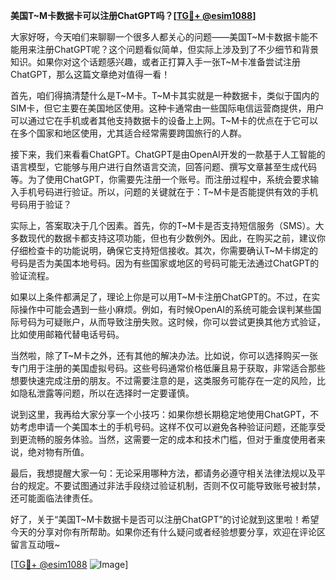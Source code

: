 **美国T~M卡数据卡可以注册ChatGPT吗？[[TG💪+ @esim1088](https://t.me/s/esim1088)]**

大家好呀，今天咱们来聊聊一个很多人都关心的问题——美国T~M卡数据卡能不能用来注册ChatGPT呢？这个问题看似简单，但实际上涉及到了不少细节和背景知识。如果你对这个话题感兴趣，或者正打算入手一张T~M卡准备尝试注册ChatGPT，那么这篇文章绝对值得一看！

首先，咱们得搞清楚什么是T~M卡。T~M卡其实就是一种数据卡，类似于国内的SIM卡，但它主要在美国地区使用。这种卡通常由一些国际电信运营商提供，用户可以通过它在手机或者其他支持数据卡的设备上上网。T~M卡的优点在于它可以在多个国家和地区使用，尤其适合经常需要跨国旅行的人群。

接下来，我们来看看ChatGPT。ChatGPT是由OpenAI开发的一款基于人工智能的语言模型，它能够与用户进行自然语言交流，回答问题、撰写文章甚至生成代码等。为了使用ChatGPT，你需要先注册一个账号。而注册过程中，系统会要求输入手机号码进行验证。所以，问题的关键就在于：T~M卡是否能提供有效的手机号码用于验证？

实际上，答案取决于几个因素。首先，你的T~M卡是否支持短信服务（SMS）。大多数现代的数据卡都支持这项功能，但也有少数例外。因此，在购买之前，建议你仔细检查卡的功能说明，确保它支持短信接收。其次，你需要确认T~M卡绑定的号码是否为美国本地号码。因为有些国家或地区的号码可能无法通过ChatGPT的验证流程。

如果以上条件都满足了，理论上你是可以用T~M卡注册ChatGPT的。不过，在实际操作中可能会遇到一些小麻烦。例如，有时候OpenAI的系统可能会误判某些国际号码为可疑账户，从而导致注册失败。这时候，你可以尝试更换其他方式验证，比如使用邮箱代替电话号码。

当然啦，除了T~M卡之外，还有其他的解决办法。比如说，你可以选择购买一张专门用于注册的美国虚拟号码。这些号码通常价格低廉且易于获取，非常适合那些想要快速完成注册的朋友。不过需要注意的是，这类服务可能存在一定的风险，比如隐私泄露等问题，所以在选择时一定要谨慎。

说到这里，我再给大家分享一个小技巧：如果你想长期稳定地使用ChatGPT，不妨考虑申请一个美国本土的手机号码。这样不仅可以避免各种验证问题，还能享受到更流畅的服务体验。当然，这需要一定的成本和技术门槛，但对于重度使用者来说，绝对物有所值。

最后，我想提醒大家一句：无论采用哪种方法，都请务必遵守相关法律法规以及平台的规定。不要试图通过非法手段绕过验证机制，否则不仅可能导致账号被封禁，还可能面临法律责任。

好了，关于“美国T~M卡数据卡是否可以注册ChatGPT”的讨论就到这里啦！希望今天的分享对你有所帮助。如果你还有什么疑问或者经验想要分享，欢迎在评论区留言互动哦~

[[TG💪+ @esim1088](https://t.me/s/esim1088) ![Image](https://i.postimg.cc/4NQfJmqS/Snipaste-2025-05-13-00-14-12.png)]